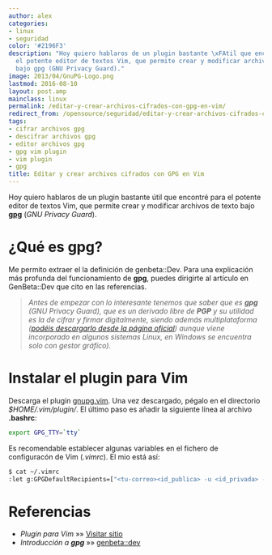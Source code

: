 ```yaml
---
author: alex
categories:
- linux
- seguridad
color: '#2196F3'
description: "Hoy quiero hablaros de un plugin bastante \xFAtil que encontr\xE9 para
  el potente editor de textos Vim, que permite crear y modificar archivos de texto
  bajo gpg (GNU Privacy Guard)."
image: 2013/04/GnuPG-Logo.png
lastmod: 2016-08-10
layout: post.amp
mainclass: linux
permalink: /editar-y-crear-archivos-cifrados-con-gpg-en-vim/
redirect_from: /opensource/seguridad/editar-y-crear-archivos-cifrados-con-gpg-en-vim/
tags:
- cifrar archivos gpg
- descifrar archivos gpg
- editor archivos gpg
- gpg vim plugin
- vim plugin
- gpg
title: Editar y crear archivos cifrados con GPG en Vim
---
```


<figure>
    <amp-img on="tap:lightbox1" role="button" tabindex="0" layout="responsive" src="/img/2013/04/GnuPG-Logo.png" alt="Editar y crear archivos cifrados con GPG en Vim" title="Editar y crear archivos cifrados con GPG en Vim" width="400px" height="175px"></amp-img>
</figure>

Hoy quiero hablaros de un plugin bastante útil que encontré para el potente editor de textos Vim, que permite crear y modificar archivos de texto bajo **[gpg](/tags/#gpg)** (*GNU Privacy Guard*).



# ¿Qué es **gpg**?

Me permito extraer el la definición de genbeta::Dev. Para una explicación más profunda del funcionamiento de **gpg**, puedes dirigirte al artículo en GenBeta::Dev que cito en las referencias.

> *Antes de empezar con lo interesante tenemos que saber que es **gpg** (GNU Privacy Guard), que es un derivado libre de **PGP** y su utilidad es la de cifrar y firmar digitalmente, siendo además multiplataforma (<a href="http://www.gnupg.org/download/index.en.html" target="_blank">podéis descargarlo desde la página oficial</a>) aunque viene incorporado en algunos sistemas Linux, en Windows se encuentra solo con gestor gráfico).*

<!--more--><!--ad-->

# Instalar el plugin para Vim

Descarga el plugin <a href="http://www.vim.org/scripts/download_script.php?src_id=18070" target="_blank">gnupg.vim</a>. Una vez descargado, pégalo en el directorio *$HOME/.vim/plugin/*. El último paso es añadir la siguiente línea al archivo **.bashrc**:

```bash
export GPG_TTY=`tty`
```

Es recomendable establecer algunas variables en el fichero de configuracón de Vim (*.vimrc*). El mio está así:

```bash
$ cat ~/.vimrc
:let g:GPGDefaultRecipients=["<tu-correo><id_publica> -u <id_privada> --output <nombre_archivo.signed.gpg> --sign <archivo_original>
```

# Referencias

- *Plugin para Vim* »» <a href="http://www.vim.org/scripts/script.php?script_id=3645" target="_blank">Visitar sitio</a>
- *Introducción a <strong>gpg</strong>* »» <a href="http://www.genbetadev.com/seguridad-informatica/manual-de-gpg-cifra-y-envia-datos-de-forma-segura" target="_blank">genbeta::dev</a>
